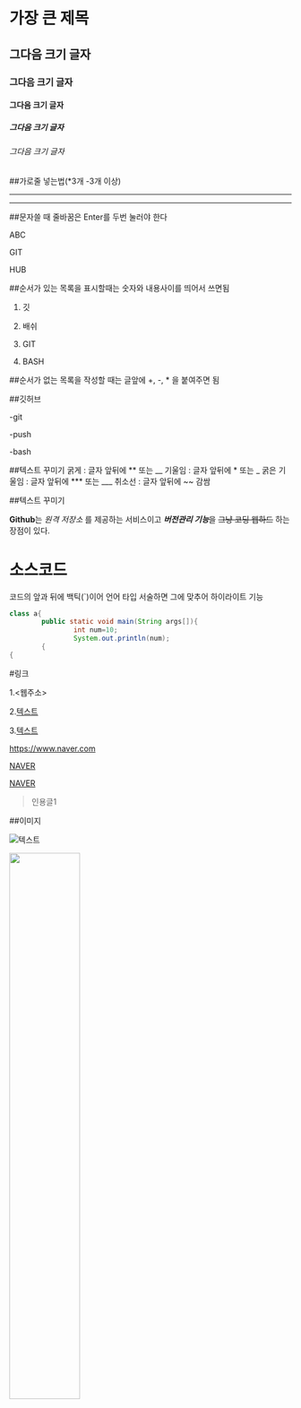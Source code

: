 # 가장 큰 제목
## 그다음 크기 글자
### 그다음 크기 글자
#### 그다음 크기 글자
##### 그다음 크기 글자
###### 그다음 크기 글자


##가로줄 넣는법(*3개 -3개 이상)
***
--------------

##문자쓸 때 줄바꿈은  Enter를 두번 눌러야 한다

ABC


GIT


HUB

##순서가 있는 목록을 표시할때는 숫자와 내용사이를 띄어서 쓰면됨

1. 깃

2. 배쉬

3. GIT

4. BASH

##순서가 없는 목록을 작성할 때는 글앞에 +, -, * 을 붙여주면 됨

##깃허브

-git

-push

-bash

##텍스트 꾸미기
굵게 : 글자 앞뒤에 ** 또는 __
기울임 : 글자 앞뒤에 * 또는 _
굵은 기울임 : 글자 앞뒤에 *** 또는 ___
취소선 : 글자 앞뒤에 ~~ 감쌈

##텍스트 꾸미기

**Github**는 *원격 저장소* 를 제공하는 서비스이고
***버전관리 기능***을 ~~그냥 코딩 웹하드~~ 하는 장점이 있다. 

# 소스코드
코드의 앞과 뒤에 백틱(`)이어 언어 타입 서술하면 그에 맞추어 하이라이트 기능

```java
class a{
        public static void main(String args[]){
                int num=10;
                System.out.println(num);
        {
{
```

#링크

1.<웹주소>

2.[텍스트](주소)

3.[텍스트](주소,"설명")

<https://www.naver.com>

[NAVER](https://www.naver.com)

[NAVER](https://www.naver.com)




>인용글1

##이미지

![텍스트](이미지링크주소)

<img width="50%" src="![20230223_175224](https://user-images.githubusercontent.com/130715111/234463439-a7dea578-4092-4520-bd24-4e9427eaee59.jpg)"/>

